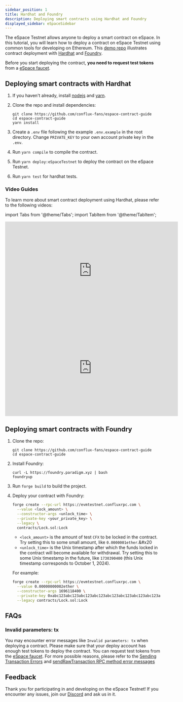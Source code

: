 ```yaml
---
sidebar_position: 1
title: Hardhat and Foundry
description: Deploying smart contracts using Hardhat and Foundry
displayed_sidebar: eSpaceSidebar
---
```


The eSpace Testnet allows anyone to deploy a smart contract on eSpace. In this tutorial, you will learn how to deploy a contract on eSpace Testnet using common tools for developing on Ethereum. This [demo repo](https://github.com/conflux-fans/espace-contract-guide) illustrates contract deployment with [Hardhat](https://hardhat.org/) and [Foundry](https://github.com/foundry-rs/foundry).

Before you start deploying the contract, **you need to request test tokens** from a [eSpace faucet](https://efaucet.confluxnetwork.org/).

## Deploying smart contracts with Hardhat

1. If you haven't already, install [nodejs](https://nodejs.org/en/download/) and [yarn](https://classic.yarnpkg.com/lang/en/docs/install).

2. Clone the repo and install dependencies:

   ```shell
   git clone https://github.com/conflux-fans/espace-contract-guide
   cd espace-contract-guide
   yarn install
   ```

3. Create a `.env` file following the example `.env.example` in the root directory. Change `PRIVATE_KEY` to your own account private key in the `.env`.

4. Run `yarn compile` to compile the contract.

5. Run `yarn deploy:eSpaceTestnet` to deploy the contract on the eSpace Testnet.

6. Run `yarn test` for hardhat tests.

### Video Guides

To learn more about smart contract deployment using Hardhat, please refer to the following videos:

import Tabs from '@theme/Tabs';
import TabItem from '@theme/TabItem';

<Tabs>
<TabItem value="overview" label="Hardhat Overview">
<iframe width="560" height="315" src="https://www.youtube.com/embed/p0Bzc2Y_0Kc?si=sfchFwTtSHlHyK4w" title="YouTube video player" frameborder="0" allow="accelerometer; autoplay; clipboard-write; encrypted-media; gyroscope; picture-in-picture; web-share" allowfullscreen></iframe>
</TabItem>

<TabItem value="tutorial" label="Hardhat Tutorial">
<iframe width="560" height="315" src="https://www.youtube.com/embed/SBzhyV3TSGg?si=HXxu0XdHAsNNJPkf" title="YouTube video player" frameborder="0" allow="accelerometer; autoplay; clipboard-write; encrypted-media; gyroscope; picture-in-picture; web-share" allowfullscreen></iframe>
</TabItem>

</Tabs>

## Deploying smart contracts with Foundry

1. Clone the repo:

   ```shell
   git clone https://github.com/conflux-fans/espace-contract-guide
   cd espace-contract-guide
   ```

2. Install Foundry:

   ```shell
   curl -L https://foundry.paradigm.xyz | bash
   foundryup
   ```

3. Run `forge build` to build the project.

4. Deploy your contract with Foundry:

   ```bash
   forge create --rpc-url https://evmtestnet.confluxrpc.com \
     --value <lock_amount> \
     --constructor-args <unlock_time> \
     --private-key <your_private_key> \
     --legacy \
     contracts/Lock.sol:Lock
   ```

   - `<lock_amount>` is the amount of test `CFX` to be locked in the contract. Try setting this to some small amount, like `0.0000001ether`.\&#x20
   - `<unlock_time>` is the Unix timestamp after which the funds locked in the contract will become available for withdrawal. Try setting this to some Unix timestamp in the future, like `1730390400` (this Unix timestamp corresponds to October 1, 2024).

   For example:

   ```bash
   forge create --rpc-url https://evmtestnet.confluxrpc.com \
     --value 0.00000000002ether \
     --constructor-args 1696118400 \
     --private-key 0xabc123abc123abc123abc123abc123abc123abc123abc123abc123abc123abc1 \
     --legacy contracts/Lock.sol:Lock
   ```

## FAQs

### Invalid parameters: tx

You may encounter error messages like `Invalid parameters: tx` when deploying a contract. Please make sure that your deploy account has enough test tokens to deploy the contract. You can request test tokens from the [eSpace faucet](https://efaucet.confluxnetwork.org/).
For more possible reasons, please refer to the [Sending Transaction Errors](/docs/core/core-space-basics/transactions/send-tx-error) and [sendRawTransaction RPC method error messages](/docs/core/build/json-rpc/cfx_sendTransaction-errors)

## Feedback

Thank you for participating in and developing on the eSpace Testnet! If you encounter any issues, join our [Discord](https://discord.gg/conflux-network) and ask us in it.
